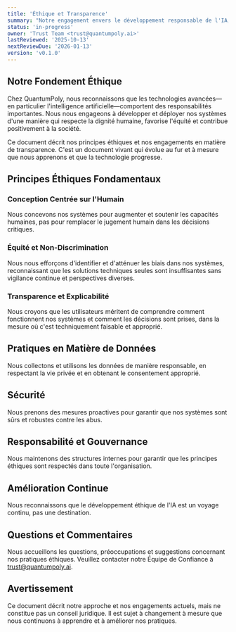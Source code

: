 ```yaml
---
title: 'Éthique et Transparence'
summary: "Notre engagement envers le développement responsable de l'IA, des pratiques transparentes et une prise de décision éthique dans tous les aspects de notre travail."
status: 'in-progress'
owner: 'Trust Team <trust@quantumpoly.ai>'
lastReviewed: '2025-10-13'
nextReviewDue: '2026-01-13'
version: 'v0.1.0'
---
```


## Notre Fondement Éthique

Chez QuantumPoly, nous reconnaissons que les technologies avancées—en particulier l'intelligence artificielle—comportent des responsabilités importantes. Nous nous engageons à développer et déployer nos systèmes d'une manière qui respecte la dignité humaine, favorise l'équité et contribue positivement à la société.

Ce document décrit nos principes éthiques et nos engagements en matière de transparence. C'est un document vivant qui évolue au fur et à mesure que nous apprenons et que la technologie progresse.

## Principes Éthiques Fondamentaux

### Conception Centrée sur l'Humain

Nous concevons nos systèmes pour augmenter et soutenir les capacités humaines, pas pour remplacer le jugement humain dans les décisions critiques.

### Équité et Non-Discrimination

Nous nous efforçons d'identifier et d'atténuer les biais dans nos systèmes, reconnaissant que les solutions techniques seules sont insuffisantes sans vigilance continue et perspectives diverses.

### Transparence et Explicabilité

Nous croyons que les utilisateurs méritent de comprendre comment fonctionnent nos systèmes et comment les décisions sont prises, dans la mesure où c'est techniquement faisable et approprié.

## Pratiques en Matière de Données

Nous collectons et utilisons les données de manière responsable, en respectant la vie privée et en obtenant le consentement approprié.

## Sécurité

Nous prenons des mesures proactives pour garantir que nos systèmes sont sûrs et robustes contre les abus.

## Responsabilité et Gouvernance

Nous maintenons des structures internes pour garantir que les principes éthiques sont respectés dans toute l'organisation.

## Amélioration Continue

Nous reconnaissons que le développement éthique de l'IA est un voyage continu, pas une destination.

## Questions et Commentaires

Nous accueillons les questions, préoccupations et suggestions concernant nos pratiques éthiques. Veuillez contacter notre Équipe de Confiance à trust@quantumpoly.ai.

## Avertissement

Ce document décrit notre approche et nos engagements actuels, mais ne constitue pas un conseil juridique. Il est sujet à changement à mesure que nous continuons à apprendre et à améliorer nos pratiques.
